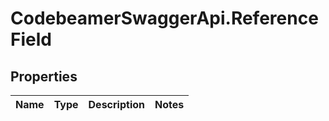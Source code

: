 # CodebeamerSwaggerApi.ReferenceField

## Properties
Name | Type | Description | Notes
------------ | ------------- | ------------- | -------------
